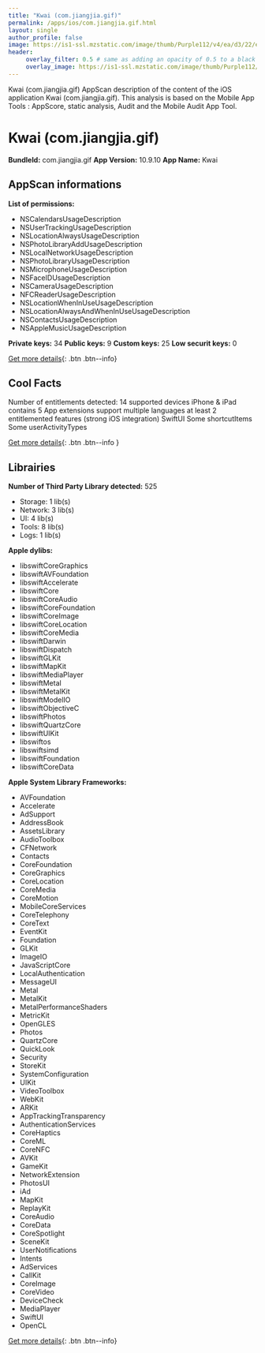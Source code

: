 ```yaml
---
title: "Kwai (com.jiangjia.gif)"
permalink: /apps/ios/com.jiangjia.gif.html
layout: single
author_profile: false
image: https://is1-ssl.mzstatic.com/image/thumb/Purple112/v4/ea/d3/22/ead32214-1097-1e85-a483-4e546b60cc96/AppIcon-0-0-1x_U007emarketing-0-0-0-7-0-0-sRGB-0-0-0-GLES2_U002c0-512MB-85-220-0-0.png/512x512bb.jpg
header: 
     overlay_filter: 0.5 # same as adding an opacity of 0.5 to a black background
     overlay_image: https://is1-ssl.mzstatic.com/image/thumb/Purple112/v4/ea/d3/22/ead32214-1097-1e85-a483-4e546b60cc96/AppIcon-0-0-1x_U007emarketing-0-0-0-7-0-0-sRGB-0-0-0-GLES2_U002c0-512MB-85-220-0-0.png/512x512bb.jpg
---
```

Kwai (com.jiangjia.gif) AppScan description of the content of the iOS application Kwai (com.jiangjia.gif). This analysis is based on the Mobile App Tools : AppScore, static analysis, Audit and the Mobile Audit App Tool.

# Kwai (com.jiangjia.gif)

**BundleId:** com.jiangjia.gif
**App Version:** 10.9.10
**App Name:** Kwai


## AppScan informations 

**List of permissions:** 
- NSCalendarsUsageDescription
- NSUserTrackingUsageDescription
- NSLocationAlwaysUsageDescription
- NSPhotoLibraryAddUsageDescription
- NSLocalNetworkUsageDescription
- NSPhotoLibraryUsageDescription
- NSMicrophoneUsageDescription
- NSFaceIDUsageDescription
- NSCameraUsageDescription
- NFCReaderUsageDescription
- NSLocationWhenInUseUsageDescription
- NSLocationAlwaysAndWhenInUseUsageDescription
- NSContactsUsageDescription
- NSAppleMusicUsageDescription
  
  
**Private keys:** 34
**Public keys:** 9
**Custom keys:** 25
**Low securit keys:** 0
  
[Get more details](/pricing.html){: .btn .btn--info}

## Cool Facts

Number of entitlements detected: 14
supported devices iPhone & iPad
contains 5 App extensions
support multiple languages
at least 2 entitlemented features (strong iOS integration)
SwiftUI
Some shortcutItems 
Some userActivityTypes
  
[Get more details](/pricing.html){: .btn .btn--info }

## Librairies 
**Number of Third Party Library detected:** 525
- Storage: 1 lib(s)
- Network: 3 lib(s)
- UI: 4 lib(s)
- Tools: 8 lib(s)
- Logs: 1 lib(s)


**Apple dylibs:**
- libswiftCoreGraphics
- libswiftAVFoundation
- libswiftAccelerate
- libswiftCore
- libswiftCoreAudio
- libswiftCoreFoundation
- libswiftCoreImage
- libswiftCoreLocation
- libswiftCoreMedia
- libswiftDarwin
- libswiftDispatch
- libswiftGLKit
- libswiftMapKit
- libswiftMediaPlayer
- libswiftMetal
- libswiftMetalKit
- libswiftModelIO
- libswiftObjectiveC
- libswiftPhotos
- libswiftQuartzCore
- libswiftUIKit
- libswiftos
- libswiftsimd
- libswiftFoundation
- libswiftCoreData


**Apple System Library Frameworks:**
- AVFoundation
- Accelerate
- AdSupport
- AddressBook
- AssetsLibrary
- AudioToolbox
- CFNetwork
- Contacts
- CoreFoundation
- CoreGraphics
- CoreLocation
- CoreMedia
- CoreMotion
- MobileCoreServices
- CoreTelephony
- CoreText
- EventKit
- Foundation
- GLKit
- ImageIO
- JavaScriptCore
- LocalAuthentication
- MessageUI
- Metal
- MetalKit
- MetalPerformanceShaders
- MetricKit
- OpenGLES
- Photos
- QuartzCore
- QuickLook
- Security
- StoreKit
- SystemConfiguration
- UIKit
- VideoToolbox
- WebKit
- ARKit
- AppTrackingTransparency
- AuthenticationServices
- CoreHaptics
- CoreML
- CoreNFC
- AVKit
- GameKit
- NetworkExtension
- PhotosUI
- iAd
- MapKit
- ReplayKit
- CoreAudio
- CoreData
- CoreSpotlight
- SceneKit
- UserNotifications
- Intents
- AdServices
- CallKit
- CoreImage
- CoreVideo
- DeviceCheck
- MediaPlayer
- SwiftUI
- OpenCL


  
[Get more details](/pricing.html){: .btn .btn--info}

